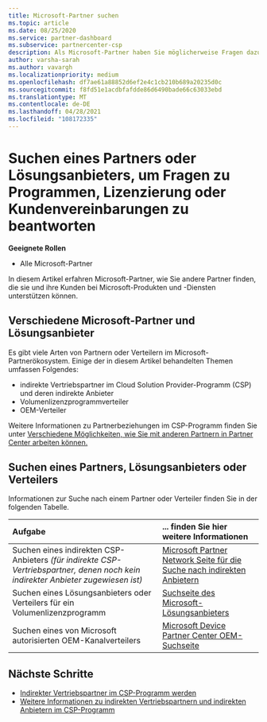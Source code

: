 ```yaml
---
title: Microsoft-Partner suchen
ms.topic: article
ms.date: 08/25/2020
ms.service: partner-dashboard
ms.subservice: partnercenter-csp
description: Als Microsoft-Partner haben Sie möglicherweise Fragen dazu, wie Sie Ihren Kunden oder bestimmten Programmen helfen können. Suchen Sie nach anderen Partnern, die Ihnen helfen können.
author: varsha-sarah
ms.author: vavargh
ms.localizationpriority: medium
ms.openlocfilehash: df7ae61a88852d6ef2e4c1cb210b689a20235d0c
ms.sourcegitcommit: f8fd51e1acdbfafdde86d6490bade66c63033ebd
ms.translationtype: MT
ms.contentlocale: de-DE
ms.lasthandoff: 04/28/2021
ms.locfileid: "108172335"
---
```

# <a name="find-a-partner-or-solution-provider-to-answer-questions-about-programs-licensing-or-customer-deals"></a>Suchen eines Partners oder Lösungsanbieters, um Fragen zu Programmen, Lizenzierung oder Kundenvereinbarungen zu beantworten 

**Geeignete Rollen**

- Alle Microsoft-Partner

In diesem Artikel erfahren Microsoft-Partner, wie Sie andere Partner finden, die sie und ihre Kunden bei Microsoft-Produkten und -Diensten unterstützen können.

## <a name="different-microsoft-partners-and-solution-providers"></a>Verschiedene Microsoft-Partner und Lösungsanbieter

Es gibt viele Arten von Partnern oder Verteilern im Microsoft-Partnerökosystem. Einige der in diesem Artikel behandelten Themen umfassen Folgendes:

- indirekte Vertriebspartner im Cloud Solution Provider-Programm (CSP) und deren indirekte Anbieter
- Volumenlizenzprogrammverteiler
- OEM-Verteiler

Weitere Informationen zu Partnerbeziehungen im CSP-Programm finden Sie unter [Verschiedene Möglichkeiten, wie Sie mit anderen Partnern in Partner Center arbeiten können.](work-with-other-partners.md)

## <a name="find-a-partner-solution-provider-or-distributor"></a>Suchen eines Partners, Lösungsanbieters oder Verteilers

Informationen zur Suche nach einem Partner oder Verteiler finden Sie in der folgenden Tabelle.

|Aufgabe  | ... finden Sie hier weitere Informationen  |
|:------------------|:--------------- |
|Suchen eines indirekten CSP-Anbieters *(für indirekte CSP-Vertriebspartner, denen noch kein indirekter Anbieter zugewiesen ist)* | [Microsoft Partner Network Seite für die Suche nach indirekten Anbietern](https://partner.microsoft.com/membership/cloud-solution-provider/find-a-provider)  |
|Suchen eines Lösungsanbieters oder Verteilers für ein Volumenlizenzprogramm  | [Suchseite des Microsoft-Lösungsanbieters](https://www.microsoft.com/solution-providers/home)  |
|Suchen eines von Microsoft autorisierten OEM-Kanalverteilers  | [Microsoft Device Partner Center OEM-Suchseite](https://devicepartner.microsoft.com/connect/distributor)  |

## <a name="next-steps"></a>Nächste Schritte

- [Indirekter Vertriebspartner im CSP-Programm werden](https://partner.microsoft.com/licensing)
- [Weitere Informationen zu indirekten Vertriebspartnern und indirekten Anbietern im CSP-Programm](work-with-other-partners.md)